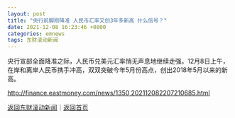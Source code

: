 ```yaml
---
layout: post
title: "央行前脚刚降准 人民币汇率又创3年多新高 什么信号？"
date: 2021-12-08 16:23:46 +0800
categories: emnews
tags: 东财滚动新闻
---
```


央行宣部全面降准之际，人民币兑美元汇率悄无声息地继续走强。12月8日上午，在岸和离岸人民币携手冲高，双双突破今年5月份高点，创出2018年5月以来的新高。

<http://finance.eastmoney.com/news/1350,202112082207210685.html>

[返回东财滚动新闻](//finews.withounder.com/emnews/)｜[返回首页](//finews.withounder.com/)